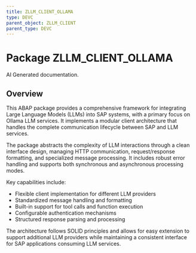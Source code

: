 ```yaml
---
title: ZLLM_CLIENT_OLLAMA
type: DEVC
parent_object: ZLLM_CLIENT
parent_type: DEVC
---
```


# Package ZLLM_CLIENT_OLLAMA

AI Generated documentation.

## Overview

This ABAP package provides a comprehensive framework for integrating Large Language Models (LLMs) into SAP systems, with a primary focus on Ollama LLM services. It implements a modular client architecture that handles the complete communication lifecycle between SAP and LLM services.

The package abstracts the complexity of LLM interactions through a clean interface design, managing HTTP communication, request/response formatting, and specialized message processing. It includes robust error handling and supports both synchronous and asynchronous processing modes.

Key capabilities include:

- Flexible client implementation for different LLM providers
- Standardized message handling and formatting
- Built-in support for tool calls and function execution
- Configurable authentication mechanisms
- Structured response parsing and processing

The architecture follows SOLID principles and allows for easy extension to support additional LLM providers while maintaining a consistent interface for SAP applications consuming LLM services.
